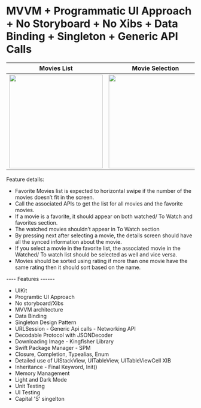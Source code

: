 # MVVM + Programmatic UI Approach + No Storyboard + No Xibs + Data Binding + Singleton + Generic API Calls


| Movies List      | Movie Selection      | Movie Details      |
|------------|-------------| -------------|
| <img src="https://user-images.githubusercontent.com/30188089/223220494-8214e77f-b390-4d8c-bb6d-da3eefbc7d14.png" width="250"> | <img src="https://user-images.githubusercontent.com/30188089/222958011-027e9aaa-df84-4a8d-9bec-4df4e23ac062.png" width="250"> | <img src="https://user-images.githubusercontent.com/30188089/222958303-c1416a8c-bb2a-4a5a-8507-500243416f98.png" width="250"> |

Feature details:
- Favorite Movies list is expected to horizontal swipe if the number of the movies doesn’t fit in the screen.
- Call the associated APIs to get the list for all movies and the favorite movies.
- If a movie is a favorite, it should appear on both watched/ To Watch and favorites section.
- The watched movies shouldn’t appear in To Watch section
- By pressing next after selecting a movie, the details screen should have all the synced information about the movie.
- If you select a movie in the favorite list, the associated movie in the Watched/ To watch list should be selected as well and vice versa.
- Movies should be sorted using rating if more than one movie have the same rating then it should sort based on the name.


---- Features ------
- UIKit
- Programtic UI Approach
- No storyboard/Xibs
- MVVM architecture
- Data Binding
- Singleton Design Pattern
- URLSession - Generic Api calls - Networking API
- Decodable Protocol with JSONDecoder
- Downloading Image - Kingfisher Library
- Swift Package Manager - SPM
- Closure, Completion, Typealias, Enum
- Detailed use of UIStackView, UITableView, UITableViewCell XIB
- Inheritance - Final Keyword, Init()
- Memory Management
- Light and Dark Mode
- Unit Testing
- UI Testing
- Capital 'S' singelton
